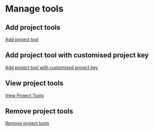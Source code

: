 # Manage tools



## Add project tools

[Add project tool](./snippets/provision-tool.md ':include')

## Add project tool with customised project key

[Add project tool with customised project key](./snippets/provision-tool-customized-key.md ':include')

## View project tools

[View Project Tools](./snippets/view-project-tools.md ':include')

## Remove project tools

[Remove project tools](./snippets/remove-project-tools.md ':include')



<!--# Manage tools

**Topics**

- [Add project tools](#add-project-tools)
- [Add project tool with customised project key](#add-project-tool-with-customised-project-key)
- [View project tools](#view-project-tools)
- [Remove project tools](#remove-project-tools)


## Add project tools

SA or PA can add the required project tools as explained below. You can add tools under the **Subscribed Tools** section based on the tools quota allotted for your subscription type. 


### To add project tools

1. From the side menu, click **Workspace**.
    
    The `<Subscription name>` screen appears, displaying all the systems added to your subscription.

    ![view systems](./images/view-systems.png)

1. Locate the project to which you want to add a tool, and then click the project.

    **Project Description** screen appears, displaying the **Subscribed Tools** that the SA added in the TechBiz portal. You can also view **Not Subscribed Tools** that SA can subscribe via the TechBiz portal.

    > **Note:** Alternately, click three dots for more options, and then click **Manage Project**.

    ![Project description](./images/project-description.png)

1. Locate the tool that you want to add, click **Create**, and follow the specific steps in table for the tool that you want to add.

    |Available Tools (Base)|Steps|
    |---|---|
    |**GitLab**|Make sure that at least 1 Project Admin has a GitLab account and is added to the TechPass group. Provide value in the **GitLab Group Name** field. <!--<br>If you cannot find your system in the drop-down list, follow the steps to [Declare a DGP System](declare-dgp-systems).-->
<!--<br><br>![Add GitLab](./images/tool-gitlab-add-new.png)
    |**Nexus IQ**|Provide values in the **Application Name** and **Application ID** fields.|
    |**Nexus Repo**|Submit a [service request](https://jira.ship.gov.sg/servicedesk/customer/portal/11/) to add this tool.
    |**pCloudy**|The **Add New pCloudy Application** popup appears, displaying the allowed number of parallel shared mobile device tests.|

    |Available Tools (Add-ons)|Steps|
    |---|---|
    |**Confluence**|Make sure that you have subscribed to this product via the TechBiz portal for it to be listed in **Subscribed Tools**. Provide value in the **Project Name** field. <br><br>![](./images/tool-confluence-add-new.png)
    |**Fortify on Demand**| Make sure that you have subscribed to this product via the TechBiz portal for it to be listed in **Subscribed Tools**. Provide value in the **Application Name** and **Release name** fields.<br>**Release name** is an optional field.<br><br> ![](./images/tool-fod-add-new.png)   
    |**Jira**|Make sure that you have subscribed to this product via the TechBiz portal for it to be listed in **Subscribed Tools**. Provide value in the **Project Name** field.<br><br>![](./images/tool-jira-add-new.png)
    |**Prisma Cloud**|Make sure that you have subscribed to this product via the TechBiz portal for it to be listed in **Subscribed Tools**. Provide value in the **App name** field.|
    |**SonarQube**|Make sure that you have subscribed to this product via the TechBiz portal for it to be listed in **Subscribed Tools**. Make sure that you have logged in to [SonarQube Community Edition](https://sonar.hats.stack.gov.sg/sonar) or [SonarQube Developer Edition](https://sonar1.hats.stack.gov.sg/sonar) at least once. provide values in the **Application Type** and **App Name** fields.<br><br>![](./images/tool-sonarqube-add-new.png)

    >**Note:** After you reach the quota, the respective tool name(s) will be disabled in the **Select Tool** drop-down list. If you still want to add these tools, send an email to [enquiries_ENP@tech.gov.sg](enquiries_ENP@tech.gov.sg).    

1. Click **Add**.   
    
    The selected project tool and application is added.


## Add project tool with customised project key
Subscription Admin (SA) and Project Admin (PA) can customise the project keys when adding app tools on SHIP-HATS. This feature is currently available for following tools:

- Jira 
- Confluence

### To add a project with customised project key 

1. From the side menu, click **Workspace**.
    
    The `<Subscription name>` screen appears, displaying all the systems added to your subscription.

    ![view systems](./images/view-systems.png)

1. Locate the project to which you want to add a tool with customised key, and then click the project.

    **Project Description** screen appears, displaying the **Subscribed Tools** that the SA added in the TechBiz portal. You can also view **Not Subscribed Tools** that SA can subscribe via the TechBiz portal. 

    > Make sure that you have subscribed to Jira/Confluence product via the TechBiz portal for it to be listed in **Subscribed Tools**.

    ![Project description](./images/project-description-all-tools.png)

1. Locate the tool that you want to add with a customized key, click **Create**.

1. In the **Project Name** field, provide a value. 

1. In the **Project Key** field, enter the required project key. A project key can include:
    - 2-10 characters
    - Can contain uppercase letters A-Z 
    - Can contain numbers from 0-9
    - First character must be an alphabet 
1. Click **Add**.  
    
    The project tool with customised project key is added. 

## View project tools

### To view project tools

1. From the side menu, click **Workspace**.
    
    The `<Subscription name>` screen appears, displaying all the systems added to your subscription.

    ![view systems](./images/view-systems.png)

1. Locate the project for which you want to view tools, and then click the project.

    **Project Description** screen appears, displaying the **Subscribed Tools** that the SA added in the TechBiz portal. You can also view **Not Subscribed Tools** that SA can subscribe via the TechBiz portal. 

    > Make sure that you have subscribed to the required tool via the TechBiz portal for it to be listed in **Subscribed Tools**.

    ![Project description](./images/project-description-all-tools.png)


## Remove project tools

As a Subscription Admin or a Project Admin, you can **remove a tool or an app** when it is not required. You **[must take backup](#to-take-backup-of-a-project-tool)** before removing a project tool. 

You can remove the following tools: 

- GitLab
- Confluence
- Fortify on Demand
- Jira
- Nexus IQ
- SonarQube

## To take backup of a project tool

As a Project Admin (PA), you can use the information in the following table based on your requirement:

|Tool|What to do|
|---|---|
**Confluence**|Export space as XML|
**Jira**|Export project with issues as XML|
**GitLab**|Clone Repos and Pipelines|
**Nexus IQ**|Download the required reports
**Nexus Repo**|Download the required artifacts

### To remove a project tool

1. Make sure that you **[take backup or download the required artifacts](#to-take-backup-of-a-project-tool)**.
1. From the side menu, click **Workspace**.
    
    The `<Subscription name>` screen appears, displaying all the systems added to your subscription.

    ![view systems](./images/view-systems.png)

1. Locate the project to which you want to remove a tool, and then click the project.

    **Project Description** screen appears, displaying the **Subscribed Tools** that the SA added in the TechBiz portal. You can also view **Not Subscribed Tools** that SA can subscribe via the TechBiz portal. 

    ![Project description](./images/project-description-all-tools.png)

1. Click the tool that want to remove, and then click **Remove** in the upper right corner.

    The **Remove Application** window appears. 
    
1. Enter the requested information, and then click **Proceed**.  

    The selected app is removed. If this the last or only app for the tool, the project tool is also removed. 

-->